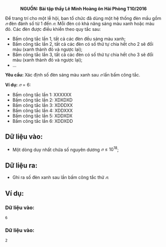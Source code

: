 **<center>NGUỒN: Bài tập thầy Lê Minh Hoàng ôn Hải Phòng T10/2016</center>**

Để trang trí cho một lễ hội, ban tổ chức đã dùng một hệ thống đèn mầu gồm $𝑛$ đèn đánh số từ $1$ đến $𝑛$. Mỗi đèn có khả năng sáng màu xanh hoặc màu đỏ. Các đèn được điều khiển theo quy tắc sau:
- Bấm công tắc lần $1$, tất cả các đèn đều sáng màu xanh;
- Bấm công tắc lần $2$, tất cả các đèn có số thứ tự chia hết cho $2$ sẽ đổi màu (xanh thành đỏ và ngược lại);
- Bấm công tắc lần $3$, tất cả các đèn có số thứ tự chia hết cho $3$ sẽ đổi màu (xanh thành đỏ và ngược lại);
- …

**Yêu cầu:** Xác định số đèn sáng màu xanh sau $𝑛$ lần bấm công tắc.

**Ví dụ:** $𝑛 = 6$:
- Bấm công tắc lần $1$: XXXXXX
- Bấm công tắc lần $2$: XDXDXD
- Bấm công tắc lần $3$: XDDDXX
- Bấm công tắc lần $4$: XDDXXX
- Bấm công tắc lần $5$: XDDXDX
- Bấm công tắc lần $6$: XDDXDD

## Dữ liệu vào:
- Một dòng duy nhất chứa số nguyên dương $𝑛 ≤ 10^{18}$;

## Dữ liệu ra:
- Ghi ra số đèn xanh sau lần bấm công tắc thứ $𝑛$.

## Ví dụ:
### Dữ liệu vào:
```
6
```

### Dữ liệu vào:
```
2
```